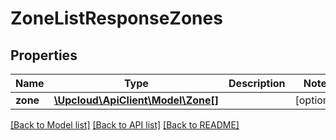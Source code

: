 # ZoneListResponseZones

## Properties
Name | Type | Description | Notes
------------ | ------------- | ------------- | -------------
**zone** | [**\Upcloud\ApiClient\Model\Zone[]**](Zone.md) |  | [optional] 

[[Back to Model list]](../README.md#documentation-for-models) [[Back to API list]](../README.md#documentation-for-api-endpoints) [[Back to README]](../README.md)


